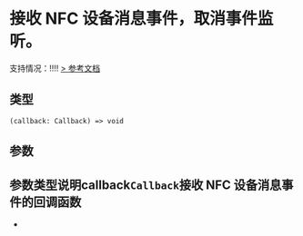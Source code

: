 # 接收 NFC 设备消息事件，取消事件监听。
支持情况：!!!!
[> 参考文档
](https://developers.weixin.qq.com/miniprogram/dev/api/device/nfc/wx.offHCEMessage.html)
## 类型[​](offHCEMessage.html#类型)
```tsx
(callback: Callback) => void
```

## 参数[​](offHCEMessage.html#参数)
参数类型说明callback`Callback`接收 NFC 设备消息事件的回调函数
- 
-
